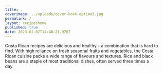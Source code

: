 ```yaml
---
title: .
coverimage: ../uploads/cover-book-option2.jpg
permalink: /
layout: recipeshome
published: true
date: 2023-02-07T14:40:21.976Z
---
```


C﻿osta Rican recipes are delicious and healthy - a combination that is hard to find. With high reliance on fresh seasonal fruits and vegetables, the Costa Rican cuisine packs a wide range of flavours and textures. Rice and black beans are a staple of most traditional dishes, often served three times a day.